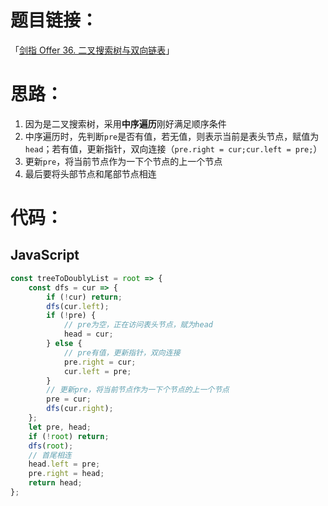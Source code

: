 # 题目链接：

「[剑指 Offer 36. 二叉搜索树与双向链表](https://leetcode-cn.com/problems/er-cha-sou-suo-shu-yu-shuang-xiang-lian-biao-lcof/)」

# 思路：

1. 因为是二叉搜索树，采用**中序遍历**刚好满足顺序条件
2. 中序遍历时，先判断`pre`是否有值，若无值，则表示当前是表头节点，赋值为`head`；若有值，更新指针，双向连接（`pre.right = cur;cur.left = pre;`）
3. 更新`pre`，将当前节点作为一下个节点的上一个节点
4. 最后要将头部节点和尾部节点相连

# 代码：

## JavaScript

```javascript
const treeToDoublyList = root => {
    const dfs = cur => {
        if (!cur) return;
        dfs(cur.left);
        if (!pre) {
            // pre为空，正在访问表头节点，赋为head
            head = cur;
        } else {
            // pre有值，更新指针，双向连接
            pre.right = cur;
            cur.left = pre;
        }
        // 更新pre，将当前节点作为一下个节点的上一个节点
        pre = cur;
        dfs(cur.right);
    };
    let pre, head;
    if (!root) return;
    dfs(root);
    // 首尾相连
    head.left = pre;
    pre.right = head;
    return head;
};
```

